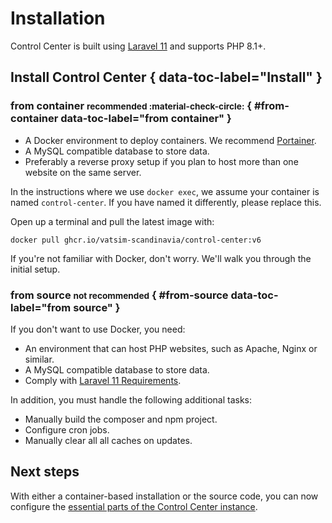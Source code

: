 # Installation

<!-- There's a few fancy additions to the headers with HTML -->
<!-- markdownlint-disable no-inline-html -->

Control Center is built using [Laravel 11][laravel] and supports PHP 8.1+.

## Install Control Center { data-toc-label="Install" }

### from container <small>recommended :material-check-circle:</small>  { #from-container data-toc-label="from container" }

- A Docker environment to deploy containers. We recommend [Portainer](https://www.portainer.io/).
- A MySQL compatible database to store data.
- Preferably a reverse proxy setup if you plan to host more than one website on the same server.

In the instructions where we use `docker exec`, we assume your container is named `control-center`. If you have named it differently, please replace this.

Open up a terminal and pull the latest image with:

<!-- TODO: Add a common variable with the latest version? Make release-please update it? -->

```shell
docker pull ghcr.io/vatsim-scandinavia/control-center:v6
```

If you're not familiar with Docker, don't worry. We'll walk you through the initial setup.

### from source <small>not recommended</small> { #from-source data-toc-label="from source" }

If you don't want to use Docker, you need:

- An environment that can host PHP websites, such as Apache, Nginx or similar.
- A MySQL compatible database to store data.
- Comply with [Laravel 11 Requirements][laravel-requirements].

In addition, you must handle the following additional tasks:

- Manually build the composer and npm project.
- Configure cron jobs.
- Manually clear all all caches on updates.

## Next steps

With either a container-based installation or the source code, you can now configure the [essential parts of the Control Center instance](configuration/index.md).

  [laravel]: https://laravel.com
  [laravel-requirements]: https://laravel.com/docs/11.x/deployment#server-requirements

